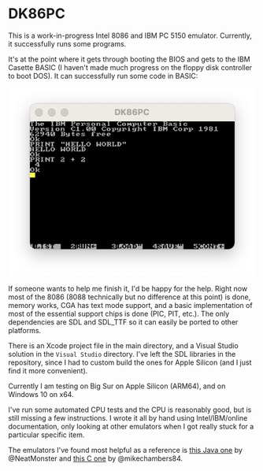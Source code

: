 # DK86PC
This is a work-in-progress Intel 8086 and IBM PC 5150 emulator. Currently, it successfully runs some programs.

It's at the point where it gets through booting the BIOS and gets to the IBM Casette BASIC (I haven't made much progress on the floppy disk controller to boot DOS). It can successfully run some code in BASIC:

![Casette BASIC Booting](CasetteBASIC.png)

If someone wants to help me finish it, I'd be happy for the help. Right now most of the 8086 (8088 technically but no difference at this point) is done, memory works, CGA has text mode support, and a basic implementation of most of the essential support chips is done (PIC, PIT, etc.). The only dependencies are SDL and SDL_TTF so it can easily be ported to other platforms.

There is an Xcode project file in the main directory, and a Visual Studio solution in the `Visual Studio` directory. I've left the SDL libraries in the repository, since I had to custom build the ones for Apple Silicon (and I just find it more convenient).

Currently I am testing on Big Sur on Apple Silicon (ARM64), and on Windows 10 on x64.

I've run some automated CPU tests and the CPU is reasonably good, but is still missing a few instructions. I wrote it all by hand using Intel/IBM/online documentation, only looking at other emulators when I got really stuck for a particular specific item.

The emulators I've found most helpful as a reference is [this Java one](https://github.com/NeatMonster/Intel8086) by @NeatMonster and [this C one](https://github.com/mikechambers84/XTulator) by @mikechambers84.
